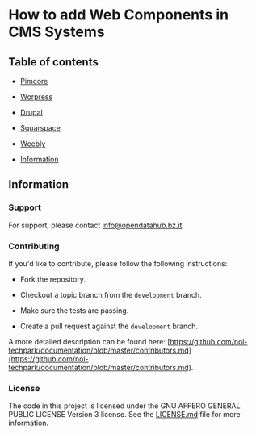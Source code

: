 How to add Web Components in CMS Systems
========================================

## Table of contents
- [Pimcore](pimcore/readme.md)
- [Worpress](wordpress/readme.md)
- [Drupal](drupal/readme.md)
- [Squarspace](squarespacae/readme.md)
- [Weebly](weebly/readme.md)

- [Information](information)

## Information

### Support

For support, please contact [info@opendatahub.bz.it](mailto:info@opendatahub.bz.it).

### Contributing

If you'd like to contribute, please follow the following instructions:

- Fork the repository.

- Checkout a topic branch from the `development` branch.

- Make sure the tests are passing.

- Create a pull request against the `development` branch.

A more detailed description can be found here: [https://github.com/noi-techpark/documentation/blob/master/contributors.md](https://github.com/noi-techpark/documentation/blob/master/contributors.md).

### License

The code in this project is licensed under the GNU AFFERO GENERAL PUBLIC LICENSE Version 3 license. See the [LICENSE.md](LICENSE.md) file for more information.
